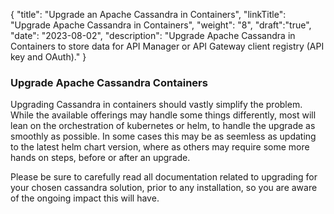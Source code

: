 {
"title": "Upgrade an Apache Cassandra in Containers",
  "linkTitle": "Upgrade Apache Cassandra in Containers",
  "weight": "8",
  "draft":"true",
  "date": "2023-08-02",
  "description": "Upgrade Apache Cassandra in Containers to store data for API Manager or API Gateway client registry (API key and OAuth)."
}

### Upgrade Apache Cassandra Containers

Upgrading Cassandra in containers should vastly simplify the problem. While the available offerings may handle some things differently, most will lean on the orchestration of kubernetes or helm, to handle the upgrade as smoothly as possible. In some cases this may be as seemless as updating to the latest helm chart version, where as others may require some more hands on steps, before or after an upgrade.

Please be sure to carefully read all documentation related to upgrading for your chosen cassandra solution, prior to any installation, so you are aware of the ongoing impact this will have.